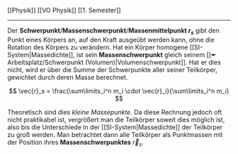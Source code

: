 [[Physik]] [[VO Physik]] [[1. Semester]]

---

Der **Schwerpunkt**/**Massenschwerpunkt**/**Massenmittelpunkt $r_s$** gibt den Punkt eines Körpers an, auf den Kraft ausgeübt werden kann, ohne die Rotation des Körpers zu verändern. Hat ein Körper homogene [[SI-System|Massedichte]], ist sein **Massenschwerpunkt** gleich seinem [[✒ Arbeitsplatz/Schwerpunkt (Volumen)|Volumenschwerpunkt]]. Hat er dies nicht, wird er über die Summe der Schwerpunkte aller seiner Teilkörper, gewichtet durch deren Masse berechnet.

$$
\vec{r}_s = \frac{\sum\limits_i^n m_i \cdot \vec{r}_i}{\sum\limits_i^n m_i}
$$

Theoretisch sind dies *kleine Massepunkte*. Da diese Rechnung jedoch oft nicht praktikabel ist, vergrößert man die Teilkörper soweit dies möglich ist, also bis die Unterschiede in der [[SI-System|Massedichte]] der Teilkörper zu groß werden. Man betrachtet dann alle Teilkörper als Punktmassen mit der Position ihres **Massenschwerpunktes** $\vec{r}_s$.